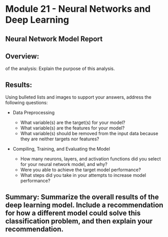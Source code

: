 # Module 21 - Neural Networks and Deep Learning

## Neural Network Model Report

## Overview:
of the analysis: Explain the purpose of this analysis.

## Results: 
Using bulleted lists and images to support your answers, address the following questions:

* Data Preprocessing
  - What variable(s) are the target(s) for your model?
  - What variable(s) are the features for your model?
  - What variable(s) should be removed from the input data because they are neither targets nor features?

* Compiling, Training, and Evaluating the Model
  - How many neurons, layers, and activation functions did you select for your neural network model, and why?
  - Were you able to achieve the target model performance?
  - What steps did you take in your attempts to increase model performance?
## Summary: Summarize the overall results of the deep learning model. Include a recommendation for how a different model could solve this classification problem, and then explain your recommendation.
